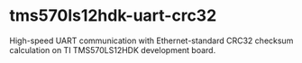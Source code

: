 # tms570ls12hdk-uart-crc32
High-speed UART communication with Ethernet-standard CRC32 checksum calculation on TI TMS570LS12HDK development board.
